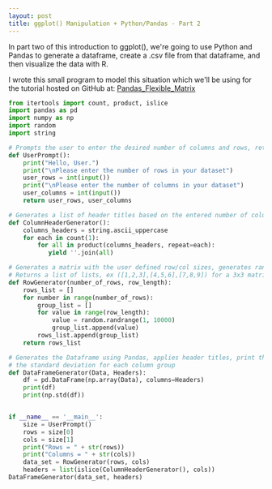 ```yaml
---
layout: post
title: ggplot() Manipulation + Python/Pandas - Part 2
---
```


In part two of this introduction to ggplot(), we're going to use Python and Pandas to generate a dataframe, create a .csv
file from that dataframe, and then visualize the data with R. 


I wrote this small program to model this situation which we'll be using for the tutorial hosted on GitHub at:
[Pandas_Flexible_Matrix](https://github.com/ajh1143/Pandas_Flexible_Matrix "Visit")


```python
from itertools import count, product, islice
import pandas as pd
import numpy as np
import random
import string

# Prompts the user to enter the desired number of columns and rows, returns both.
def UserPrompt():
    print("Hello, User.")
    print("\nPlease enter the number of rows in your dataset")
    user_rows = int(input())
    print("\nPlease enter the number of columns in your dataset")
    user_columns = int(input())
    return user_rows, user_columns

# Generates a list of header titles based on the entered number of columns, in the form of A-Z, AA-ZZ, AAA-ZZZ etc
def ColumnHeaderGenerator():
    columns_headers = string.ascii_uppercase
    for each in count(1):
        for all in product(columns_headers, repeat=each):
           yield ''.join(all)

# Generates a matrix with the user defined row/col sizes, generates random int values to populate the matrix
# Returns a list of lists, ex ([1,2,3],[4,5,6],[7,8,9]) for a 3x3 matrix
def RowGenerator(number_of_rows, row_length):
    rows_list = []
    for number in range(number_of_rows):
        group_list = []
        for value in range(row_length):
            value = random.randrange(1, 10000)
            group_list.append(value)
        rows_list.append(group_list)
    return rows_list

# Generates the Dataframe using Pandas, applies header titles, print the matrix, and computes
# the standard deviation for each column group
def DataFrameGenerator(Data, Headers):
    df = pd.DataFrame(np.array(Data), columns=Headers)
    print(df)
    print(np.std(df))


if __name__ == '__main__':
    size = UserPrompt()
    rows = size[0]
    cols = size[1]
    print("Rows = " + str(rows))
    print("Columns = " + str(cols))
    data_set = RowGenerator(rows, cols)
    headers = list(islice(ColumnHeaderGenerator(), cols))
DataFrameGenerator(data_set, headers)

```
